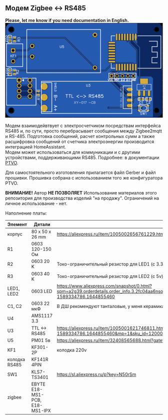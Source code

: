 ## Модем Zigbee <-> RS485
**Please, let me know if you need documentation in English.**  
<img src="https://raw.githubusercontent.com/MenshikovDmitry/ha-mercury-200-integration/master/images/zigbee2RS485.png">    

Модем взаимодейвтвует с электросчетчиком посредствам интерфейса RS485 и, по сути, просто перебрасывает сообщения между Zigbee2mqtt и RS-485. Подготовка сообщений, расчет контрольных сумм а также расшифровка сообщений от счетчика электроэнергии производится интеграцией HomeAssistant.  
Модем может использоваться для коммуникации и с другими устройствами, поддерживающими RS485. Подробнее: в документации [PTVO](https://ptvo.info/zigbee-configurable-firmware-features/uart/).

Для самостоятельного изготовления прилагается файл Gerber и файл прошивки.  Прошивка собрана с использованием  того же конфигуратора PTVO.

**ВНИМАНИЕ!** Автор **НЕ ПОЗВОЛЯЕТ** Использование материалов этого репозитория для производства изделий "на продажу". Ограничений на личное использование - нет.  

Наполнение платы:  

| **Элемент**   | **Детали**                     | **Дополнительно**                                                                                                                                                                                       |
|---------------|--------------------------------|---------------------------------------------------------------------------------------------------------------------------------------------------------------------------------------------------------|
| корпус        | 80 x 50 x 26 mm                | https://aliexpress.ru/item/1005002656761229.html?gatewayAdapt=glo2rus&sku_id=12000021581992878&spm=a2g0s.12269583.0.0.449365c5f1uGvw                                                                    |
| R1            | 0603    120-150 Oм             |                                                                                                                                                                                                         |
| R2            | 0603    20 K                   | Токо-ограничительный резистор для LED1 (c 3.3v). номинал зависит от самого LED                                                                                                                          |
| R3            | 0603    40 K                   | Токо-ограничительный резистор для LED2 (c 5v). номинал зависит от самого LED                                                                                                                            |
| LED1, LED2    | 0603 LED                       | https://www.aliexpress.com/snapshot/0.html?spm=a2g39.orderdetails.order_info.3.2fc04aa6nsoovN&orderId=5023789075008324&productId=1206456185&_ga=2.114024647.1929587467.1658579935-1589334786.1644855460 |
| C1, C2        | 0603 22 мкФ                    | В ДШ рекомендуют танталовые, у меня керамика. Полет нормальный                                                                                                                                          |
| U4            | AMS1117 3.3                    |                                                                                                                                                                                                         |
| U3            | TTL <-> RS485                  | https://aliexpress.ru/item/1005001621746811.html?_ga=2.121760331.1929587467.1658579935-1589334786.1644855460&mp=1&sku_id=12000016846569467&spm=a2g2w.cart.0.0.56b24aa6uDrBQX                            |
| U5            | PM01  5в                       | https://aliexpress.ru/item/32408565688.html?gatewayAdapt=glo2rus&sku_id=65785647287&spm=a2g0s.12269583.0.0.50555ecdkJ4iPv                                                                               |
| KF1           | KF301-2P                       | колодка 220v                                                                                                                                                                                            |
| колодка RS485 | KF141R 4PIN                    |                                                                                                                                                                                                         |
| SW1           | KLS7-TS3401                    | https://sl.aliexpress.ru/p?key=N50rSm                                                                                                                                                                   |
| zigbee        | EBYTE E18-MS1-PCB, E18-MS1-IPX |                                                                                                                                                                                                         |

